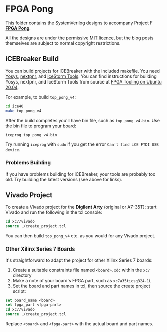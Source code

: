 # FPGA Pong

This folder contains the SystemVerilog designs to accompany Project F **[FPGA Pong](https://projectf.io/posts/fpga-pong/)**.

All the designs are under the permissive [MIT licence](../LICENSE), but the blog posts themselves are subject to normal copyright restrictions.

## iCEBreaker Build

You can build projects for iCEBreaker with the included makefile. You need [Yosys](https://github.com/YosysHQ/yosys), [nextpnr](https://github.com/YosysHQ/nextpnr), and [IceStorm Tools](https://github.com/cliffordwolf/icestorm.git). You can find instructions for building Yosys, nextpnr, and IceStorm Tools from source at [FPGA Tooling on Ubuntu 20.04](https://projectf.io/posts/fpga-dev-ubuntu-20.04/).

For example, to build `top_pong_v4`:

```bash
cd ice40
make top_pong_v4
```

After the build completes you'll have bin file, such as `top_pong_v4.bin`. Use the bin file to program your board:

```bash
iceprog top_pong_v4.bin
```

Try running `iceprog` with `sudo` if you get the error `Can't find iCE FTDI USB device`.

### Problems Building

If you have problems building for iCEBreaker, your tools are probably too old. Try building the latest versions (see above for links).

## Vivado Project

To create a Vivado project for the **Digilent Arty** (original or A7-35T); start Vivado and run the following in the tcl console:

```tcl
cd xc7/vivado
source ./create_project.tcl
```

You can then build `top_pong_v4` etc. as you would for any Vivado project.

### Other Xilinx Series 7 Boards

It's straightforward to adapt the project for other Xilinx Series 7 boards:

1. Create a suitable constraints file named `<board>.xdc` within the `xc7` directory
2. Make a note of your board's FPGA part, such as `xc7a35ticsg324-1L`
3. Set the board and part names in tcl, then source the create project script:

```tcl
set board_name <board>
set fpga_part <fpga-part>
cd xc7/vivado
source ./create_project.tcl
```

Replace `<board>` and `<fpga-part>` with the actual board and part names.
